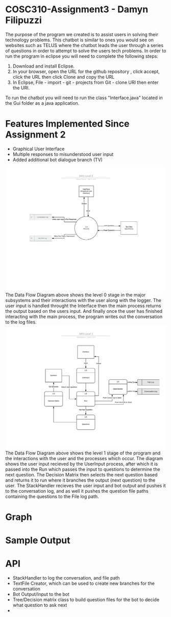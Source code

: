 # COSC310-Assignment3 - Damyn Filipuzzi


The purpose of the program we created is to assist users in solving their technology problems. This chatbot is similar to ones you would see on websites such as TELUS where the chatbot leads the user through a series of questions in order to attempt to solve the users tech problems. In order to run the program in eclipse you will need to complete the following steps:


1.	Download and install Eclipse.
2.	In your browser, open the URL for the github repository , click accept, click the URL then click Clone and copy the URL
3.	In Eclipse, File - import - git - projects from Git - clone URI then enter the URI.


To run the chatbot you will need to run the class "Interface.java" located in the Gui folder as a java application.

# Features Implemented Since Assignment 2
 - Graphical User Interface
 - Multiple responses to misunderstood user input
 - Added additional bot dialogue branch (TV)

![Image](ReadMeImages/DFDLevel0.png)
The Data Flow Diagram above shows the level 0 stage in the major subsystems and their interactions with the user along with the logger. The user input is handled throught the Interface then the main process returns the output based on the users input. And finally once the user has finished interacting with the main process, the program writes out the conversation to the log files.
![Image](ReadMeImages/DFDLevel1.png)
The Data Flow Diagram above shows the level 1 stage of the program and the interactions with the user and the processes which occur. The diagram shows the user input recieved by the UserInput process, after which it is passed into the Run which passes the input to questions to determine the next question. The Decision Matrix then selects the next question based and returns it to run where it branches the output (next question) to the user. The StackHandler recieves the user input and bot output and pushes it to the conversation log, and as well it pushes the question file paths containing the questions to the File log path.

# Graph


# Sample Output


# API
- StackHandler to log the conversation, and file path
- TextFile Creator, which can be used to create new branches for the conversation
- Bot Output/Input to the bot
- Tree/Decision matrix class to build question files for the bot to decide what question to ask next
-
